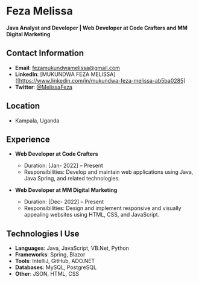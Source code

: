 # Feza Melissa

**Java Analyst and Developer | Web Developer at Code Crafters and MM Digital Marketing**

## Contact Information
- **Email**: [fezamukundwamelissa@gmail.com](mailto:fezamukundwamelissa@gmail.com)
- **LinkedIn**: [MUKUNDWA FEZA MELISSA]([https://www.linkedin.com/in/mukundwa-feza-melissa-ab5ba0285]
- **Twitter**: [@MelissaFeza](https://twitter.com/mukundwa-feza-melissa)

## Location
- Kampala, Uganda

## Experience
- **Web Developer at Code Crafters**
  - Duration: [Jan- 2022] – Present
  - Responsibilities: Develop and maintain web applications using Java, Java Spring, and related technologies.

- **Web Developer at MM Digital Marketing**
  - Duration: [Dec- 2022] – Present
  - Responsibilities: Design and implement responsive and visually appealing websites using HTML, CSS, and JavaScript.

## Technologies I Use
- **Languages**: Java, JavaScript, VB.Net, Python
- **Frameworks**: Spring, Blazor
- **Tools**: IntelliJ, GitHub, ADO.NET
- **Databases**: MySQL, PostgreSQL
- **Other**: JSON, HTML, CSS



<!---
Feza-coder/Feza-coder is a ✨ special ✨ repository because its `README.md` (this file) appears on your GitHub profile.
You can click the Preview link to take a look at your changes.
--->
